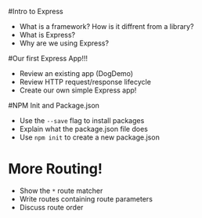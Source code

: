 #Intro to Express

* What is a framework? How is it diffrent from a library?
* What is Express?
* Why are we using Express?

#Our first Express App!!!

* Review an existing app (DogDemo)
* Review HTTP request/response lifecycle
* Create our own simple Express app!

#NPM Init and Package.json

* Use the `--save` flag to install packages
* Explain what the package.json file does
* Use `npm init` to create a new package.json

# More Routing!

* Show the `*` route matcher
* Write routes containing route parameters
* Discuss route order